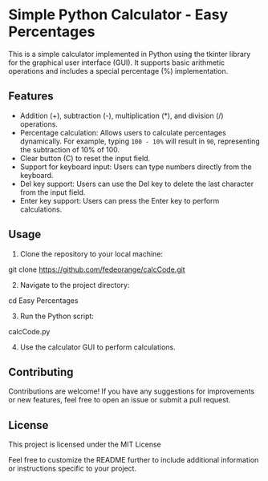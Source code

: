 

# Simple Python Calculator - Easy Percentages

This is a simple calculator implemented in Python using the tkinter library for the graphical user interface (GUI). It supports basic arithmetic operations and includes a special percentage (%) implementation.

## Features

- Addition (+), subtraction (-), multiplication (*), and division (/) operations.
- Percentage calculation: Allows users to calculate percentages dynamically. For example, typing `100 - 10%` will result in `90`, representing the subtraction of 10% of 100.
- Clear button (C) to reset the input field.
- Support for keyboard input: Users can type numbers directly from the keyboard.
- Del key support: Users can use the Del key to delete the last character from the input field.
- Enter key support: Users can press the Enter key to perform calculations.

## Usage

1. Clone the repository to your local machine:

git clone https://github.com/fedeorange/calcCode.git

2. Navigate to the project directory:


cd Easy Percentages

3. Run the Python script:

calcCode.py

4. Use the calculator GUI to perform calculations.

## Contributing

Contributions are welcome! If you have any suggestions for improvements or new features, feel free to open an issue or submit a pull request.

## License

This project is licensed under the MIT License

Feel free to customize the README further to include additional information or instructions specific to your project.
